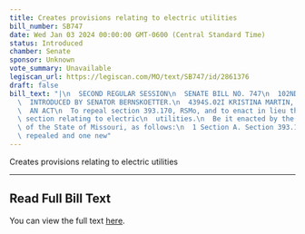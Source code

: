 ```yaml
---
title: Creates provisions relating to electric utilities
bill_number: SB747
date: Wed Jan 03 2024 00:00:00 GMT-0600 (Central Standard Time)
status: Introduced
chamber: Senate
sponsor: Unknown
vote_summary: Unavailable
legiscan_url: https://legiscan.com/MO/text/SB747/id/2861376
draft: false
bill_text: "|\n  SECOND REGULAR SESSION\n  SENATE BILL NO. 747\n  102ND GENERA L ASSEMBLY\n\
  \  INTRODUCED BY SENATOR BERNSKOETTER.\n  4394S.02I KRISTINA MARTIN, Secretary\n\
  \  AN ACT\n  To repeal section 393.170, RSMo, and to enact in lieu thereof one new\
  \ section relating to electric\n  utilities.\n  Be it enacted by the General Assembly\
  \ of the State of Missouri, as follows:\n  1 Section A. Section 393.170, RSMo, is\
  \ repealed and one new"
---
```

Creates provisions relating to electric utilities

---

## Read Full Bill Text

You can view the full text [here](https://legiscan.com/MO/text/SB747/id/2861376).
